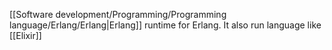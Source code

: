 [[Software development/Programming/Programming language/Erlang/Erlang|Erlang]] runtime for Erlang.
It also run language like [[Elixir]]